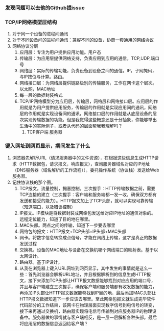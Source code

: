 ### 发现问题可以去他的Github提issue
### TCP/IP网络模型层结构
1. 对于同一个设备的进程间通讯
2. 对于不同设备间的进程间通讯：兼容不同的设备，协商一套通用的网络协议
3. 网络协议分层  
   1. 应用层：专注为用户提供应用功能。用户态
   2. 传输层：为应用层提供网络支持，负责应用到应用的通信。TCP,UDP,端口号
   3. 网络层：实际的传输功能，负责设备到设备之间的通信。IP。子网掩码，与IP按位与计算。路由。
   4. 网络接口层：为网络层提供链路级别的传输服务，工作在网卡这个层次。以太网，MAC地址
   5. 每一层的数据封装格式
   6. TCP/IP网络模型分为应用层，传输层，网络层和网络接口层。应用层的作用就是为用户提供应用服务，传输层的作用就是实现应用间的通讯，网络层的作用就是实现设备间的通讯，网络接口层的作用就是从底层设备的层次实现传输数据的功能。但是我觉得这些概念还是十分抽象，你能够举出生活中的实际例子，或者从代码的层面帮我我理解吗？
      1. TCP客户端 服务器
### 键入网址到网页显示，期间发生了什么
1. 浏览器先解析URL（请求服务器中的文件资源），在根据这些信息生成HTTP请求（HTTP数据包，请求报文，响应报文），查询服务器域名对应的IP地址（DNS服务器（域名解析的工作流程）），委托操作系统（协议栈）发送给Web服务器。
2. 记住协议栈的那个图。
   1. TCP报文。流量控制，拥塞控制。三次握手：HTTP传输数据之前，需要TCP连接的建立（三次握手：客户端和服务端都一发一收，确保双方都有发送和接受的能力）。HTTP报文加上了TCP头部，就可以实现可靠传输（知道端口，以及错误控制）
   2. IP报文。IP模块是将数据封装成网络包发送给对应IP地址的通信对象的。远程定位能力，知道了目的地在哪里。
   3. MAC头部。两点之间的传输，知道下一步要去哪里
   4. 网络包的报文：HTTP报文+TCP头部+IP头部+MAC头部
   5. 网卡。将数字信息转换成点信号，才能在网线上传输，这才是真正的数据发送过程
   6. 交换机。设备的MAC地址与设备在交换机哪个网线端口的映射表。基于以太网设计。
   7. 路由器。基于IP设计。
   8. 从我在浏览器上键入URL网址到网页显示，其中发生的事情就是这么一些：首先浏览器会解析URL地址，并且根据解析到的信息生成HTTP报文，接下来添加TCP头部让HTTP报文数据能够找到对应应用的端口号，并且与客户端建立三次握手，确保客户端和服务端都有收发数据的能力，再添加IP头部让HTTP报文数据能够找到IP目的地，最后添加MAC头部让HTTP报文数据知道下一步应该去哪里。至此网络包报文就生成完毕软件代码部分的工作结束，该网卡在物理层面实现数字信号到电信号的转变，接下来再通过交换机，路由器实现将电信号传输到对应服务器IP的物理设备中。服务器做的事情就与客户端相反，是一层一层解析各种头部，最后将应用层的数据信息返回给客户端？
  
